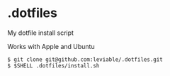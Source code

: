 # .dotfiles
My dotfile install script

Works with Apple and Ubuntu

```
$ git clone git@github.com:leviable/.dotfiles.git
$ $SHELL .dotfiles/install.sh
```
